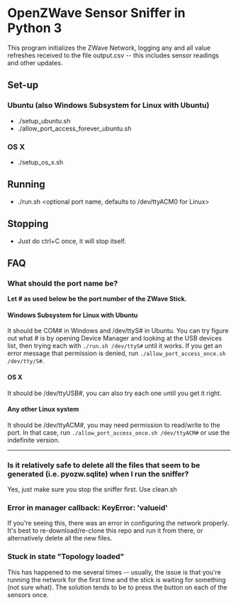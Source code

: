 # OpenZWave Sensor Sniffer in Python 3

This program initializes the ZWave Network, logging any and all value refreshes received to the file output.csv -- this includes sensor readings and other updates.


## Set-up

### Ubuntu (also Windows Subsystem for Linux with Ubuntu)

* ./setup_ubuntu.sh
* ./allow_port_access_forever_ubuntu.sh

### OS X

* ./setup_os_x.sh

## Running

* ./run.sh <optional port name, defaults to /dev/ttyACM0 for Linux>

## Stopping
* Just do ctrl+C once, it will stop itself.

## FAQ

### What should the port name be?

**Let # as used below be the port number of the ZWave Stick.**

#### Windows Subsystem for Linux with Ubuntu
It should be COM# in Windows and /dev/ttyS# in Ubuntu. You can try figure out what # is by opening Device Manager and looking at the USB devices list, then trying each with `./run.sh /dev/ttyS#` until it works. If you get an error message that permission is denied, run `./allow_port_access_once.sh /dev/tty/S#`.

#### OS X
It should be /dev/ttyUSB#, you can also try each one until you get it right.

#### Any other Linux system
It should be /dev/ttyACM#, you may need permission to read/write to the port. In that case, run `./allow_port_access_once.sh /dev/ttyACM#` or use the indefinite version.

---

### Is it relatively safe to delete all the files that seem to be generated (i.e. pyozw.sqlite) when I run the sniffer?

Yes, just make sure you stop the sniffer first. Use clean.sh


### Error in manager callback: KeyError: 'valueid'
If you're seeing this, there was an error in configuring the network properly. It's best to re-download/re-clone this repo and run it from there, or alternatively delete all the new files.

### Stuck in state "Topology loaded"
This has happened to me several times -- usually, the issue is that you're running the network for the first time and the stick is waiting for something (not sure what). The solution tends to be to press the button on each of the sensors once.
